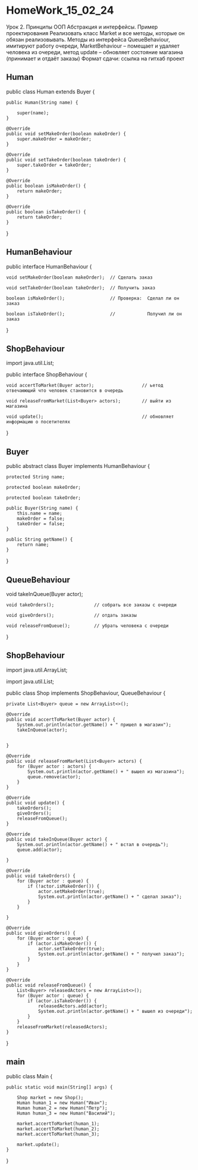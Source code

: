 # HomeWork_15_02_24

Урок 2. Принципы ООП Абстракция и интерфейсы. Пример проектирования
Реализовать класс Market и все методы, которые он обязан реализовывать.
Методы из интерфейса QueueBehaviour, имитируют работу очереди, MarketBehaviour – помещает и удаляет человека из очереди, метод update – обновляет состояние магазина (принимает и отдаёт заказы)
Формат сдачи: ссылка на гитхаб проект


## Human

 public class Human extends Buyer {
 
    public Human(String name) {
    
        super(name);
    }
    
    @Override
    public void setMakeOrder(boolean makeOrder) {
        super.makeOrder = makeOrder;
    }

    @Override
    public void setTakeOrder(boolean takeOrder) {
        super.takeOrder = takeOrder;
    }

    @Override
    public boolean isMakeOrder() {
        return makeOrder;
    }

    @Override
    public boolean isTakeOrder() {
        return takeOrder;
    }
}

## HumanBehaviour

public interface HumanBehaviour {

    void setMakeOrder(boolean makeOrder);  // Сделать заказ

    void setTakeOrder(boolean takeOrder);  // Получить заказ

    boolean isMakeOrder();                 // Проверка:  Сделал ли он заказ

    boolean isTakeOrder();                 //            Получил ли он заказ

}


## ShopBehaviour

import java.util.List;

public interface ShopBehaviour {

    void accertToMarket(Buyer actor);                  // ьетод отвечаюющий что человек становится в очередь

    void releaseFromMarket(List<Buyer> actors);        // выйти из магазина

    void update();                                     // обновляет информацию о посетителях

}


## Buyer

public abstract class Buyer implements HumanBehaviour {

    protected String name;
    
    protected boolean makeOrder;
    
    protected boolean takeOrder;

    public Buyer(String name) {
        this.name = name;
        makeOrder = false;
        takeOrder = false;
    }

    public String getName() {
        return name;
    }
}


  ## QueueBehaviour

  void takeInQueue(Buyer actor);    

    void takeOrders();               // собрать все заказы с очереди

    void giveOrders();               // отдать заказы

    void releaseFromQueue();         // убрать человека с очереди
}



## ShopBehaviour

import java.util.ArrayList;

import java.util.List;

public class Shop implements ShopBehaviour, QueueBehaviour {

    private List<Buyer> queue = new ArrayList<>();

    @Override
    public void accertToMarket(Buyer actor) {
        System.out.println(actor.getName() + " пришел в магазин");
        takeInQueue(actor);


    }

    @Override
    public void releaseFromMarket(List<Buyer> actors) {
        for (Buyer actor : actors) {
            System.out.println(actor.getName() + " вышел из магазина");
            queue.remove(actor);
        }
    }

    @Override
    public void update() {
        takeOrders();
        giveOrders();
        releaseFromQueue();
    }

    @Override
    public void takeInQueue(Buyer actor) {
        System.out.println(actor.getName() + " встал в очередь");
        queue.add(actor);

    }

    @Override
    public void takeOrders() {
        for (Buyer actor : queue) {
            if (!actor.isMakeOrder()) {
                actor.setMakeOrder(true);
                System.out.println(actor.getName() + " сделал заказ");
            }
        }

    }

    @Override
    public void giveOrders() {
        for (Buyer actor : queue) {
            if (actor.isMakeOrder()) {
                actor.setTakeOrder(true);
                System.out.println(actor.getName() + " получил заказ");
            }
        }
    }

    @Override
    public void releaseFromQueue() {
        List<Buyer> releasedActors = new ArrayList<>();
        for (Buyer actor : queue) {
            if (actor.isTakeOrder()) {
                releasedActors.add(actor);
                System.out.println(actor.getName() + " вышел из очереди");
            }
        }
        releaseFromMarket(releasedActors);
    }
}


## main

public class Main {

    public static void main(String[] args) {
    
        Shop market = new Shop();
        Human human_1 = new Human("Иван");
        Human human_2 = new Human("Петр");
        Human human_3 = new Human("Василий");
 
        market.accertToMarket(human_1);
        market.accertToMarket(human_2);
        market.accertToMarket(human_3);

        market.update();
    }
}
